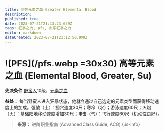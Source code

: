```yaml
---
title: 高等元素之血 Greater Elemental Blood
description: 
published: true
date: 2023-07-21T21:13:23.639Z
tags: 狂暴之力, pfs, 血系狂暴之力
editor: markdown
dateCreated: 2023-07-21T21:12:50.990Z
---
```


# ![PFS](/pfs.webp =30x30) 高等元素之血 (Elemental Blood, Greater, Su)

**先决条件** [野蛮人](/野蛮人)10级，[元素之血](/狂暴之力/元素之血)

**益处：** 每当野蛮人进入狂暴状态，他就会通过自己选定的元素类型而获得移动速度上的加成。强酸（土）：掘穴速度30尺；寒冷（水）；游泳速度60尺；火焰（火）：基础陆地移动速度增加30尺；电击（气）：飞行速度60尺（机动性良好）。

> **来源：** 进阶职业指南 (Advanced Class Guide, ACG)
{.is-info}
